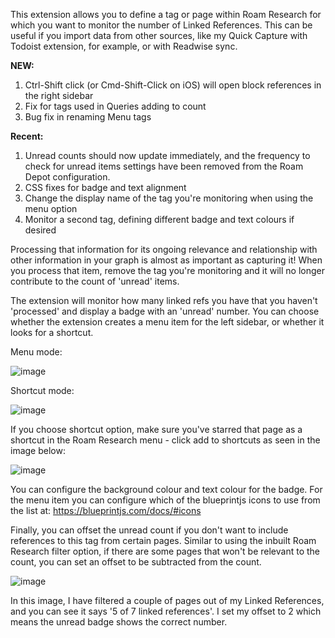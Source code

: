 This extension allows you to define a tag or page within Roam Research for which you want to monitor the number of Linked References. This can be useful if you import data from other sources, like my Quick Capture with Todoist extension, for example, or with Readwise sync. 

**NEW:**
1. Ctrl-Shift click (or Cmd-Shift-Click on iOS) will open block references in the right sidebar
2. Fix for tags used in Queries adding to count
3. Bug fix in renaming Menu tags

**Recent:**
1. Unread counts should now update immediately, and the frequency to check for unread items settings have been removed from the Roam Depot configuration.
2. CSS fixes for badge and text alignment
3. Change the display name of the tag you're monitoring when using the menu option
4. Monitor a second tag, defining different badge and text colours if desired

Processing that information for its ongoing relevance and relationship with other information in your graph is almost as important as capturing it! When you process that item, remove the tag you're monitoring and it will no longer contribute to the count of 'unread' items.

The extension will monitor how many linked refs you have that you haven't 'processed' and display a badge with an 'unread' number. You can choose whether the extension creates a menu item for the left sidebar, or whether it looks for a shortcut.

Menu mode:

![image](https://user-images.githubusercontent.com/6857790/187310552-791b815c-8628-4b61-b7d3-9ceccc1ecb21.png)

Shortcut mode:

![image](https://user-images.githubusercontent.com/6857790/187310485-6a59279d-f2c8-4cba-878b-ac06d9b0aa61.png)

If you choose shortcut option, make sure you've starred that page as a shortcut in the Roam Research menu - click add to shortcuts as seen in the image below:

![image](https://user-images.githubusercontent.com/6857790/187310681-7e6d6986-bf2b-4841-9c3e-a48f40b13980.png)

You can configure the background colour and text colour for the badge. For the menu item you can configure which of the blueprintjs icons to use from the list at: https://blueprintjs.com/docs/#icons

Finally, you can offset the unread count if you don't want to include references to this tag from certain pages. Similar to using the inbuilt Roam Research filter option, if there are some pages that won't be relevant to the count, you can set an offset to be subtracted from the count.

![image](https://user-images.githubusercontent.com/6857790/187310923-0519dfea-5e41-4889-bbd6-4cb78d411562.png)

In this image, I have filtered a couple of pages out of my Linked References, and you can see it says '5 of 7 linked references'. I set my offset to 2 which means the unread badge shows the correct number.
